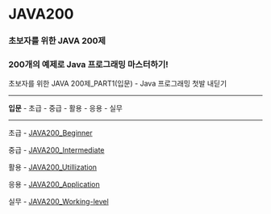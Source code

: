 # JAVA200

### 초보자를 위한 JAVA 200제

### 200개의 예제로 Java 프로그래밍 마스터하기!

초보자를 위한 JAVA 200제_PART1(입문) - Java 프로그래밍 첫발 내딛기

---

**입문** - 초급 - 중급 - 활용 - 응용 - 실무

***

 초급 - [JAVA200_Beginner](https://github.com/jiyeong1004/JAVA200_Beginner)
 
 중급 - [JAVA200_Intermediate](https://github.com/jiyeong1004/JAVA200_Intermediate)
 
 활용 - [JAVA200_Utillization]()
 
 응용 - [JAVA200_Application]()
 
 실무 - [JAVA200_Working-level]()
 
